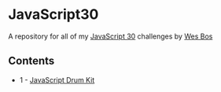 # JavaScript30
A repository for all of my [JavaScript 30](https://javascript30.com/) challenges by [Wes Bos](https://wesbos.com/)

## Contents
* 1 - [JavaScript Drum Kit](01-DrumKit)
